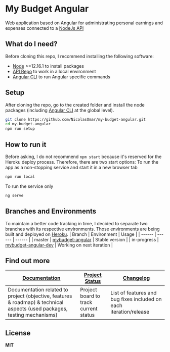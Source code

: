 # My Budget Angular
Web application based on Angular for administrating personal earnings and expenses connected to a [NodeJs API](https://github.com/NicolasOmar/my-budget-api)

## What do I need?
Before cloning this repo, I recommend installing the following software:
- [Node](https://nodejs.org/en/download/) >=12.16.1 to install packages
- [API Repo](https://github.com/NicolasOmar/my-budget-api) to work in a local environment
- [Angular CLI](https://cli.angular.io/) to run Angular specific commands

## Setup
After cloning the repo, go to the created folder and install the node packages (including [Angular CLI](https://cli.angular.io/) at the global level).
```sh
git clone https://github.com/NicolasOmar/my-budget-angular.git
cd my-budget-angular
npm run setup
```

## How to run it
Before asking, I do not recommend `npm start` because it's reserved for the Heroku deploy process.
Therefore, there are two start options:
To run the app as a non-stopping service and start it in a new browser tab
```sh
npm run local
```
To run the service only
```sh
ng serve
```

## Branches and Environments
To maintain a better code tracking in time, I decided to separate two branches with its respective environments.
Those environments are being built and deployed on [Heroku](https://www.heroku.com/).
| Branch | Environment | Usage |
| ------ | ------ | ------ |
| master | [mybudget-angular](https://mybudget-angular.herokuapp.com/) | Stable version |
| in-progress | [mybudget-angular-dev](https://mybudget-angular-dev.herokuapp.com/) | Working on next iteration |

## Find out more
| [Documentation](https://nicolasomar.github.io/my-budget-docs) | [Project Status](https://trello.com/b/R6Yn7vb0/mybudget) | [Changelog](https://github.com/NicolasOmar/my-budget-angular/blob/master/CHANGELOG.md) |
| ----- | ----- | ----- |
| Documentation related to project (objective, features & roadmap) & technical aspects (used packages, testing mechanisms) | Project board to track current status | List of features and bug fixes included on each iteration/release |

## License
**MIT**